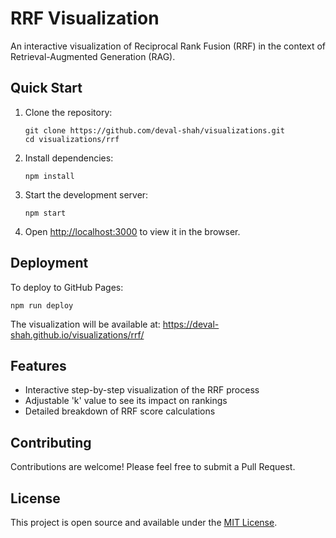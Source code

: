 # RRF Visualization

An interactive visualization of Reciprocal Rank Fusion (RRF) in the context of Retrieval-Augmented Generation (RAG).

## Quick Start

1. Clone the repository:
   ```
   git clone https://github.com/deval-shah/visualizations.git
   cd visualizations/rrf
   ```

2. Install dependencies:
   ```
   npm install
   ```

3. Start the development server:
   ```
   npm start
   ```

4. Open [http://localhost:3000](http://localhost:3000) to view it in the browser.

## Deployment

To deploy to GitHub Pages:

```
npm run deploy
```

The visualization will be available at: https://deval-shah.github.io/visualizations/rrf/

## Features

- Interactive step-by-step visualization of the RRF process
- Adjustable 'k' value to see its impact on rankings
- Detailed breakdown of RRF score calculations

## Contributing

Contributions are welcome! Please feel free to submit a Pull Request.

## License

This project is open source and available under the [MIT License](LICENSE).

